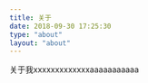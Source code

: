 ```yaml
---
title: 关于
date: 2018-09-30 17:25:30
type: "about"
layout: "about"
---
```

关于我xxxxxxxxxxxxxaaaaaaaaaaa